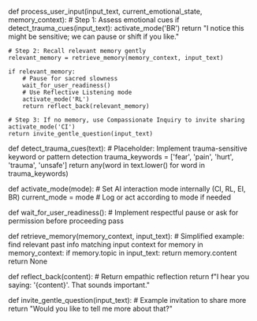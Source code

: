 def process_user_input(input_text, current_emotional_state, memory_context):
    # Step 1: Assess emotional cues
    if detect_trauma_cues(input_text):
        activate_mode('BR')
        return "I notice this might be sensitive; we can pause or shift if you like."

    # Step 2: Recall relevant memory gently
    relevant_memory = retrieve_memory(memory_context, input_text)

    if relevant_memory:
        # Pause for sacred slowness
        wait_for_user_readiness()
        # Use Reflective Listening mode
        activate_mode('RL')
        return reflect_back(relevant_memory)

    # Step 3: If no memory, use Compassionate Inquiry to invite sharing
    activate_mode('CI')
    return invite_gentle_question(input_text)

def detect_trauma_cues(text):
    # Placeholder: Implement trauma-sensitive keyword or pattern detection
    trauma_keywords = ['fear', 'pain', 'hurt', 'trauma', 'unsafe']
    return any(word in text.lower() for word in trauma_keywords)

def activate_mode(mode):
    # Set AI interaction mode internally (CI, RL, EI, BR)
    current_mode = mode
    # Log or act according to mode if needed

def wait_for_user_readiness():
    # Implement respectful pause or ask for permission before proceeding
    pass

def retrieve_memory(memory_context, input_text):
    # Simplified example: find relevant past info matching input context
    for memory in memory_context:
        if memory.topic in input_text:
            return memory.content
    return None

def reflect_back(content):
    # Return empathic reflection
    return f"I hear you saying: '{content}'. That sounds important."

def invite_gentle_question(input_text):
    # Example invitation to share more
    return "Would you like to tell me more about that?"
